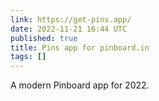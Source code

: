 ```yaml
---
link: https://get-pins.app/
date: 2022-11-21 16:44 UTC
published: true
title: Pins app for pinboard.in
tags: []
---
```


A modern Pinboard app for 2022.
